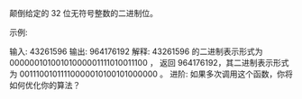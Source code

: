 颠倒给定的 32 位无符号整数的二进制位。

示例:

输入: 43261596
输出: 964176192
解释: 43261596 的二进制表示形式为 00000010100101000001111010011100 ，
     返回 964176192，其二进制表示形式为 00111001011110000010100101000000 。
进阶:
如果多次调用这个函数，你将如何优化你的算法？